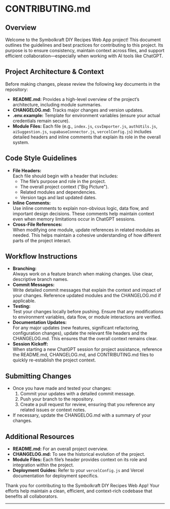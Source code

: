 # CONTRIBUTING.md

## Overview
Welcome to the Symbolkraft DIY Recipes Web App project! This document outlines the guidelines and best practices for contributing to this project. Its purpose is to ensure consistency, maintain context across files, and support efficient collaboration—especially when working with AI tools like ChatGPT.

## Project Architecture & Context
Before making changes, please review the following key documents in the repository:
- **README.md:** Provides a high-level overview of the project’s architecture, including module summaries.
- **CHANGELOG.md:** Tracks major changes and version updates.
- **.env.example:** Template for environment variables (ensure your actual credentials remain secure).
- **Module Files:** Each file (e.g., `index.js`, `csvImporter.js`, `authUtils.js`, `aiSuggestion.js`, `supabaseConnector.js`, `vercelConfig.js`) includes detailed headers and inline comments that explain its role in the overall system.

## Code Style Guidelines
- **File Headers:**  
  Each file should begin with a header that includes:
  - The file’s purpose and role in the project.
  - The overall project context ("Big Picture").
  - Related modules and dependencies.
  - Version tags and last updated dates.
- **Inline Comments:**  
  Use inline comments to explain non-obvious logic, data flow, and important design decisions. These comments help maintain context even when memory limitations occur in ChatGPT sessions.
- **Cross-File References:**  
  When modifying one module, update references in related modules as needed. This helps maintain a cohesive understanding of how different parts of the project interact.

## Workflow Instructions
- **Branching:**  
  Always work on a feature branch when making changes. Use clear, descriptive branch names.
- **Commit Messages:**  
  Write detailed commit messages that explain the context and impact of your changes. Reference updated modules and the CHANGELOG.md if applicable.
- **Testing:**  
  Test your changes locally before pushing. Ensure that any modifications to environment variables, data flow, or module interactions are verified.
- **Documentation Updates:**  
  For any major updates (new features, significant refactoring, configuration changes), update the relevant file headers and the CHANGELOG.md. This ensures that the overall context remains clear.
- **Session Kickoff:**  
  When starting a new ChatGPT session for project assistance, reference the README.md, CHANGELOG.md, and CONTRIBUTING.md files to quickly re-establish the project context.

## Submitting Changes
- Once you have made and tested your changes:
  1. Commit your updates with a detailed commit message.
  2. Push your branch to the repository.
  3. Create a pull request for review, ensuring that you reference any related issues or context notes.
- If necessary, update the CHANGELOG.md with a summary of your changes.

## Additional Resources
- **README.md:** For an overall project overview.
- **CHANGELOG.md:** To see the historical evolution of the project.
- **Module Files:** Each file’s header provides context on its role and integration within the project.
- **Deployment Guides:** Refer to your `vercelConfig.js` and Vercel documentation for deployment specifics.

Thank you for contributing to the Symbolkraft DIY Recipes Web App! Your efforts help maintain a clean, efficient, and context-rich codebase that benefits all collaborators.

---
